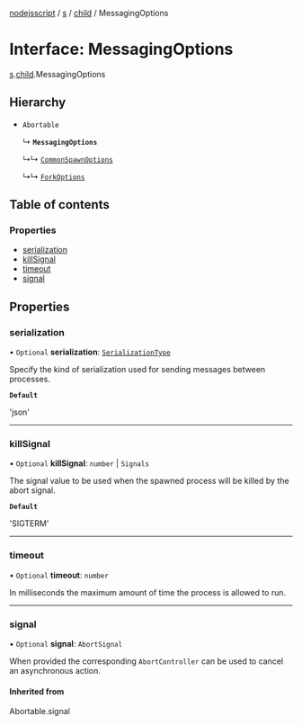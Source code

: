 [nodejsscript](../README.md) / [s](../modules/s.md) / [child](../modules/s.child.md) / MessagingOptions

# Interface: MessagingOptions

[s](../modules/s.md).[child](../modules/s.child.md).MessagingOptions

## Hierarchy

- `Abortable`

  ↳ **`MessagingOptions`**

  ↳↳ [`CommonSpawnOptions`](s.child.CommonSpawnOptions.md)

  ↳↳ [`ForkOptions`](s.child.ForkOptions.md)

## Table of contents

### Properties

- [serialization](s.child.MessagingOptions.md#serialization)
- [killSignal](s.child.MessagingOptions.md#killsignal)
- [timeout](s.child.MessagingOptions.md#timeout)
- [signal](s.child.MessagingOptions.md#signal)

## Properties

### serialization

• `Optional` **serialization**: [`SerializationType`](../modules/s.child.md#serializationtype)

Specify the kind of serialization used for sending messages between processes.

**`Default`**

'json'

___

### killSignal

• `Optional` **killSignal**: `number` \| `Signals`

The signal value to be used when the spawned process will be killed by the abort signal.

**`Default`**

'SIGTERM'

___

### timeout

• `Optional` **timeout**: `number`

In milliseconds the maximum amount of time the process is allowed to run.

___

### signal

• `Optional` **signal**: `AbortSignal`

When provided the corresponding `AbortController` can be used to cancel an asynchronous action.

#### Inherited from

Abortable.signal
